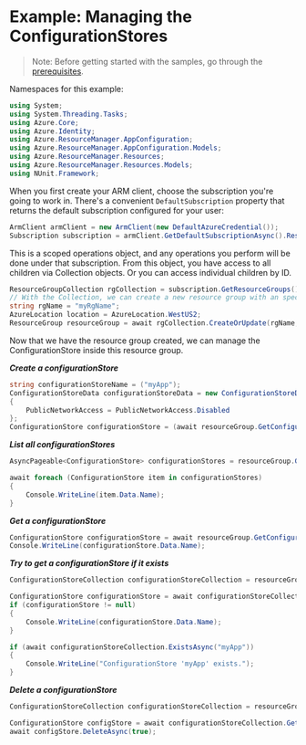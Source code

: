 # Example: Managing the ConfigurationStores

>Note: Before getting started with the samples, go through the [prerequisites](https://github.com/Azure/azure-sdk-for-net/tree/main/sdk/resourcemanager/Azure.ResourceManager#prerequisites).

Namespaces for this example:

```C# Snippet:Manage_ConfigurationStores_Namespaces
using System;
using System.Threading.Tasks;
using Azure.Core;
using Azure.Identity;
using Azure.ResourceManager.AppConfiguration;
using Azure.ResourceManager.AppConfiguration.Models;
using Azure.ResourceManager.Resources;
using Azure.ResourceManager.Resources.Models;
using NUnit.Framework;
```

When you first create your ARM client, choose the subscription you're going to work in. There's a convenient `DefaultSubscription` property that returns the default subscription configured for your user:

```C# Snippet:Readme_DefaultSubscription
ArmClient armClient = new ArmClient(new DefaultAzureCredential());
Subscription subscription = armClient.GetDefaultSubscriptionAsync().Result;
```

This is a scoped operations object, and any operations you perform will be done under that subscription. From this object, you have access to all children via Collection objects. Or you can access individual children by ID.

```C# Snippet:Readme_GetResourceGroupCollection
ResourceGroupCollection rgCollection = subscription.GetResourceGroups();
// With the Collection, we can create a new resource group with an specific name
string rgName = "myRgName";
AzureLocation location = AzureLocation.WestUS2;
ResourceGroup resourceGroup = await rgCollection.CreateOrUpdate(rgName, new ResourceGroupData(location)).WaitForCompletionAsync();
```

Now that we have the resource group created, we can manage the ConfigurationStore inside this resource group.

***Create a configurationStore***

```C# Snippet:Managing_ConfigurationStores_CreateAConfigurationStore
string configurationStoreName = ("myApp");
ConfigurationStoreData configurationStoreData = new ConfigurationStoreData("westus", new Models.Sku("Standard"))
{
    PublicNetworkAccess = PublicNetworkAccess.Disabled
};
ConfigurationStore configurationStore = (await resourceGroup.GetConfigurationStores().CreateOrUpdateAsync(true, configurationStoreName, configurationStoreData)).Value;
```

***List all configurationStores***

```C# Snippet:Managing_ConfigurationStores_ListAllConfigurationStores
AsyncPageable<ConfigurationStore> configurationStores = resourceGroup.GetConfigurationStores().GetAllAsync();

await foreach (ConfigurationStore item in configurationStores)
{
    Console.WriteLine(item.Data.Name);
}
```

***Get a configurationStore***

```C# Snippet:Managing_ConfigurationStores_GetAConfigurationStore
ConfigurationStore configurationStore = await resourceGroup.GetConfigurationStores().GetAsync("myApp");
Console.WriteLine(configurationStore.Data.Name);
```

***Try to get a configurationStore if it exists***

```C# Snippet:Managing_ConfigurationStores_GetAConfigurationStoreIfExists
ConfigurationStoreCollection configurationStoreCollection = resourceGroup.GetConfigurationStores();

ConfigurationStore configurationStore = await configurationStoreCollection.GetIfExistsAsync("foo");
if (configurationStore != null)
{
    Console.WriteLine(configurationStore.Data.Name);
}

if (await configurationStoreCollection.ExistsAsync("myApp"))
{
    Console.WriteLine("ConfigurationStore 'myApp' exists.");
}
```

***Delete a configurationStore***

```C# Snippet:Managing_ConfigurationStores_DeleteAConfigurationStore
ConfigurationStoreCollection configurationStoreCollection = resourceGroup.GetConfigurationStores();

ConfigurationStore configStore = await configurationStoreCollection.GetAsync("myApp");
await configStore.DeleteAsync(true);
```
